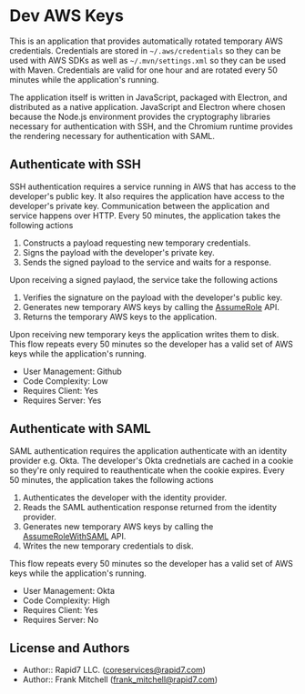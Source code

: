 # Dev AWS Keys

This is an application that provides automatically rotated temporary AWS
credentials. Credentials are stored in `~/.aws/credentials` so they can be used
with AWS SDKs as well as `~/.mvn/settings.xml` so they can be used with Maven.
Credentials are valid for one hour and are rotated every 50 minutes while the
application's running.

The application itself is written in JavaScript, packaged with Electron, and
distributed as a native application. JavaScript and Electron where chosen
because the Node.js environment provides the cryptography libraries necessary
for authentication with SSH, and the Chromium runtime provides the rendering
necessary for authentication with SAML.

## Authenticate with SSH
SSH authentication requires a service running in AWS that has access to the
developer's public key. It also requires the application have access to the
developer's private key. Communication between the application and service
happens over HTTP. Every 50 minutes, the application takes the following
actions

1. Constructs a payload requesting new temporary credentials.
2. Signs the payload with the developer's private key.
3. Sends the signed payload to the service and waits for a response.

Upon receiving a signed paylaod, the service take the following actions

1. Verifies the signature on the payload with the developer's public key.
2. Generates new temporary AWS keys by calling the [AssumeRole][] API.
3. Returns the temporary AWS keys to the application.

Upon receiving new temporary keys the application writes them to disk. This
flow repeats every 50 minutes so the developer has a valid set of AWS keys
while the application's running.

* User Management: Github
* Code Complexity: Low
* Requires Client: Yes
* Requires Server: Yes

## Authenticate with SAML
SAML authentication requires the application authenticate with an identity
provider e.g. Okta. The developer's Okta crednetials are cached in a cookie
so they're only required to reauthenticate when the cookie expires. Every 50
minutes, the application takes the following actions

1. Authenticates the developer with the identity provider.
2. Reads the SAML authentication response returned from the identity provider.
3. Generates new temporary AWS keys by calling the [AssumeRoleWithSAML][] API.
4. Writes the new temporary credentials to disk.

This flow repeats every 50 minutes so the developer has a valid set of AWS keys
while the application's running.

* User Management: Okta
* Code Complexity: High
* Requires Client: Yes
* Requires Server: No

## License and Authors
* Author:: Rapid7 LLC. (coreservices@rapid7.com)
* Author:: Frank Mitchell (frank_mitchell@rapid7.com)


[AssumeRole]: http://docs.aws.amazon.com/STS/latest/APIReference/API_AssumeRole.html
[AssumeRoleWithSAML]: http://docs.aws.amazon.com/STS/latest/APIReference/API_AssumeRoleWithSAML.html
